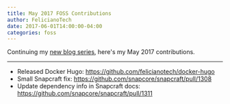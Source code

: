 ```yaml
---
title: May 2017 FOSS Contributions
author: FelicianoTech
date: 2017-06-01T14:00:00-04:00
categories: foss
---
```


Continuing my [new blog series][1], here's my May 2017 contributions.

[1]: /blog/january-2017-foss-contributions/

---

- Released Docker Hugo: <https://github.com/felicianotech/docker-hugo>
- Small Snapcraft fix: <https://github.com/snapcore/snapcraft/pull/1308>
- Update dependency info in Snapcraft docs: <https://github.com/snapcore/snapcraft/pull/1311>

